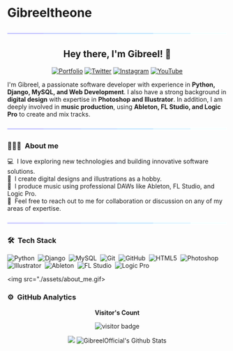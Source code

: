 # Gibreeltheone
<!-- Header -->
<p align="center"><img src="./assets/bar.gif"></p>
<h2 align="center">Hey there, I'm Gibreel! 👋</h2>
<p align="center">
  <a href="https://Gibreeltheone.dev"><img src="https://img.shields.io/badge/Portfolio-black?style=for-the-badge&logo=github" alt="Portfolio"></a> 
  <a href="https://twitter.com/gibreeltheone"><img src="https://img.shields.io/badge/Twitter-black?style=for-the-badge&logo=twitter" alt="Twitter"></a>
  <a href="https://instagram.com/gibreeltheone"><img src="https://img.shields.io/badge/Instagram-black?style=for-the-badge&logo=instagram" alt="Instagram"></a>
  <a href="https://youtube.com/@gibreeltheone"><img src="https://img.shields.io/badge/YouTube-black?style=for-the-badge&logo=youtube&logoColor=FF0000" alt="YouTube"></a>
</p>

<!-- Short introduction -->
I'm Gibreel, a passionate software developer with experience in **Python, Django, MySQL, and Web Development**. I also have a strong background in **digital design** with expertise in **Photoshop and Illustrator**. In addition, I am deeply involved in **music production**, using **Ableton, FL Studio, and Logic Pro** to create and mix tracks.

<img src="./assets/bar.gif">

### 👨🏻‍💻 &nbsp;About me

💻 &nbsp;I love exploring new technologies and building innovative software solutions.\
🎨 &nbsp;I create digital designs and illustrations as a hobby.\
🎵 &nbsp;I produce music using professional DAWs like Ableton, FL Studio, and Logic Pro.\
💬 &nbsp;Feel free to reach out to me for collaboration or discussion on any of my areas of expertise.

<img src="./assets/bar.gif">

### 🛠 &nbsp;Tech Stack
![Python](https://img.shields.io/badge/-Python-05122A?style=for-the-badge&logo=python&logoColor=3776AB)&nbsp;
![Django](https://img.shields.io/badge/-Django-05122A?style=for-the-badge&logo=django&logoColor=092E20)&nbsp;
![MySQL](https://img.shields.io/badge/-MySQL-05122A?style=for-the-badge&logo=mysql&logoColor=4479A1)&nbsp;
![Git](https://img.shields.io/badge/-Git-05122A?style=for-the-badge&logo=git)&nbsp;
![GitHub](https://img.shields.io/badge/-GitHub-05122A?style=for-the-badge&logo=github)&nbsp;
![HTML5](https://img.shields.io/badge/-HTML5_&_CSS-05122A?style=for-the-badge&logo=html5&logoColor=FFCA28)&nbsp;
![Photoshop](https://img.shields.io/badge/-Photoshop-05122A?style=for-the-badge&logo=adobe-photoshop&logoColor=31A8FF)&nbsp;
![Illustrator](https://img.shields.io/badge/-Illustrator-05122A?style=for-the-badge&logo=adobe-illustrator&logoColor=FF9A00)&nbsp;
![Ableton](https://img.shields.io/badge/-Ableton_Live-05122A?style=for-the-badge&logo=ableton-live&logoColor=000000)&nbsp;
![FL Studio](https://img.shields.io/badge/-FL_Studio-05122A?style=for-the-badge&logo=image-line&logoColor=F28E1C)&nbsp;
![Logic Pro](https://img.shields.io/badge/-Logic_Pro-05122A?style=for-the-badge&logo=apple&logoColor=FFFFFF)&nbsp;

<img src="./assets/about_me.gif>

### ⚙️ &nbsp;GitHub Analytics
<p align="center"><b>Visitor's Count</b></p>
<p align="center"><img src="https://profile-counter.glitch.me/GibreelOfficial/count.svg" alt="visitor badge"/></p>

<p align="center">
  <span>
    <img src="https://github-readme-stats.vercel.app/api/top-langs/?username=GibreelOfficial&layout=compact&hide=TSQL&title_color=7A7ADB&icon_color=2234AE&text_color=D3D3D3&bg_color=0,000000,130F40">  
  </span>
  <span>
    <img src="https://github-readme-stats.vercel.app/api?username=GibreelOfficial&include_all_commits=true&count_private=true&show_icons=true&line_height=20&title_color=7A7ADB&icon_color=2234AE&text_color=D3D3D3&bg_color=0,000000,130F40" alt="GibreelOfficial's Github Stats">
  </span>
</p>
